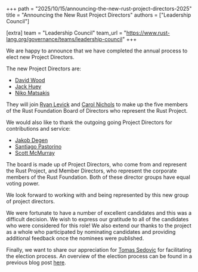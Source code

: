 +++
path = "2025/10/15/announcing-the-new-rust-project-directors-2025"
title = "Announcing the New Rust Project Directors"
authors = ["Leadership Council"]

[extra]
team = "Leadership Council"
team_url = "https://www.rust-lang.org/governance/teams/leadership-council"
+++

We are happy to announce that we have completed the annual process to elect new Project Directors.

The new Project Directors are:

* [David Wood](https://github.com/davidtwco/)
* [Jack Huey](https://github.com/jackh726/)
* [Niko Matsakis](https://github.com/nikomatsakis/)

They will join [Ryan Levick](https://github.com/rylev) and [Carol Nichols](https://github.com/carols10cents) to make up the five members of the Rust Foundation Board of Directors who represent the Rust Project.

We would also like to thank the outgoing going Project Directors for contributions and service:

* [Jakob Degen](https://github.com/JakobDegen)
* [Santiago Pastorino](https://github.com/spastorino)
* [Scott McMurray](https://github.com/scottmcm)

The board is made up of Project Directors, who come from and represent the Rust Project, and Member Directors, who represent the corporate members of the Rust Foundation. Both of these director groups have equal voting power.

We look forward to working with and being represented by this new group of project directors.

We were fortunate to have a number of excellent candidates and this was a difficult decision. We wish to express our gratitude to all of the candidates who were considered for this role! We also extend our thanks to the project as a whole who participated by nominating candidates and providing additional feedback once the nominees were published.

Finally, we want to share our appreciation for [Tomas Sedovic](https://github.com/tomassedovic) for facilitating the election process. An overview of the election process can be found in a previous blog post [here](https://blog.rust-lang.org/2023/08/30/electing-new-project-directors/).
